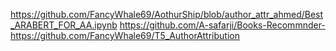 https://github.com/FancyWhale69/AothurShip/blob/author_attr_ahmed/Best_ARABERT_FOR_AA.ipynb
https://github.com/A-safarji/Books-Recommnder-
https://github.com/FancyWhale69/T5_AuthorAttribution
